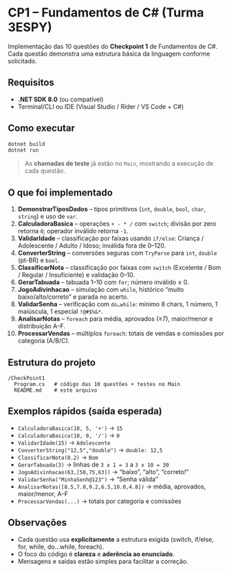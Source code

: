 # CP1 – Fundamentos de C# (Turma 3ESPY)

Implementação das 10 questões do **Checkpoint 1** de Fundamentos de C#.
Cada questão demonstra uma estrutura básica da linguagem conforme solicitado.

## Requisitos

- **.NET SDK 8.0** (ou compatível)
- Terminal/CLI ou IDE (Visual Studio / Rider / VS Code + C#)

## Como executar

```bash
dotnet build
dotnet run
```

> As **chamadas de teste** já estão no `Main`, mostrando a execução de cada questão.

## O que foi implementado

1. **DemonstrarTiposDados** – tipos primitivos (`int`, `double`, `bool`, `char`, `string`) e uso de `var`.
2. **CalculadoraBasica** – operações `+ - * /` com `switch`; divisão por zero retorna `0`; operador inválido retorna `-1`.
3. **ValidarIdade** – classificação por faixas usando `if/else`: Criança / Adolescente / Adulto / Idoso; inválida fora de 0–120.
4. **ConverterString** – conversões seguras com `TryParse` para `int`, `double` (pt-BR) e `bool`.
5. **ClassificarNota** – classificação por faixas com `switch` (Excelente / Bom / Regular / Insuficiente) e validação 0–10.
6. **GerarTabuada** – tabuada 1–10 com `for`; número inválido ≤ 0.
7. **JogoAdivinhacao** – simulação com `while`, histórico “muito baixo/alto/correto” e parada no acerto.
8. **ValidarSenha** – verificação com `do…while`: mínimo 8 chars, 1 número, 1 maiúscula, 1 especial `!@#$%&*`.
9. **AnalisarNotas** – `foreach` para média, aprovados (≥7), maior/menor e distribuição A–F.
10. **ProcessarVendas** – múltiplos `foreach`: totais de vendas e comissões por categoria (A/B/C).

## Estrutura do projeto

```
/CheckPoint1
  Program.cs   # código das 10 questões + testes no Main
  README.md    # este arquivo
```

## Exemplos rápidos (saída esperada)

- `CalculadoraBasica(10, 5, '+')` → `15`
- `CalculadoraBasica(10, 0, '/')` → `0`
- `ValidarIdade(15)` → `Adolescente`
- `ConverterString("12,5","double")` → `double: 12,5`
- `ClassificarNota(8.2)` → `Bom`
- `GerarTabuada(3)` → linhas de `3 x 1 = 3` a `3 x 10 = 30`
- `JogoAdivinhacao(63,[50,75,63])` → “baixo”, “alto”, “correto!”
- `ValidarSenha("MinhaSenh@123")` → “Senha válida”
- `AnalisarNotas([8.5,7.0,9.2,6.5,10.0,4.8])` → média, aprovados, maior/menor, A–F
- `ProcessarVendas(...)` → totais por categoria e comissões

## Observações

- Cada questão usa **explicitamente** a estrutura exigida (switch, if/else, for, while, do…while, foreach).
- O foco do código é **clareza** e **aderência ao enunciado**.
- Mensagens e saídas estão simples para facilitar a correção.

